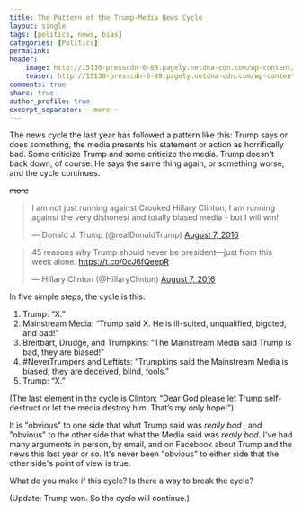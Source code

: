 ```yaml
---
title: The Pattern of the Trump-Media News Cycle
layout: single
tags: [politics, news, bias]
categories: [Politics]
permalink: 
header:
    image: http://15130-presscdn-0-89.pagely.netdna-cdn.com/wp-content/uploads/2016/05/Trump__Clinton-2.jpg
    teaser: http://15130-presscdn-0-89.pagely.netdna-cdn.com/wp-content/uploads/2016/05/Trump__Clinton-2.jpg
comments: true
share: true
author_profile: true
excerpt_separator: ~~more~~
---
```



The news cycle the last year has followed a pattern like this: Trump says or does something, the media presents his statement or action as horrifically bad. Some criticize Trump and some criticize the media. Trump doesn't back down, of course. He says the same thing again, or something worse, and the cycle continues. 

~~more~~

<blockquote class="twitter-tweet" data-lang="en"><p lang="en" dir="ltr">I am not just running against Crooked Hillary Clinton, I am running against the very dishonest and totally biased media - but I will win!</p>&mdash; Donald J. Trump (@realDonaldTrump) <a href="https://twitter.com/realDonaldTrump/status/762104411707568128">August 7, 2016</a></blockquote>

<blockquote class="twitter-tweet" data-lang="en"><p lang="en" dir="ltr">45 reasons why Trump should never be president—just from this week alone. <a href="https://t.co/0cJ6fQeepR">https://t.co/0cJ6fQeepR</a></p>&mdash; Hillary Clinton (@HillaryClinton) <a href="https://twitter.com/HillaryClinton/status/762076523432116224">August 7, 2016</a></blockquote>


In five simple steps, the cycle is this: 

1. Trump: “X.” 
2. Mainstream Media: “Trump said X. He is ill-suited, unqualified, bigoted, and bad!”
3. Breitbart, Drudge, and Trumpkins: “The Mainstream Media said Trump is bad, they are biased!”
4. #NeverTrumpers and Leftists: “Trumpkins said the Mainstream Media is biased; they are deceived, blind, fools.”
5. Trump: “X.” 

(The last element in the cycle is Clinton: “Dear God please let Trump self-destruct or let the media destroy him. That’s my only hope!”)

It is "obvious" to one side that what Trump said was *really bad* , and "obvious" to the other side that what the Media said was *really bad*.  I've had many arguments in person, by email, and on Facebook about Trump and the news this last year or so. It's never been "obvious" to either side that the other side's point of view is true. 

What do you make if this cycle? Is there a way to break the cycle? 

(Update: Trump won. So the cycle will continue.)


<script async src="//platform.twitter.com/widgets.js" charset="utf-8"></script>
